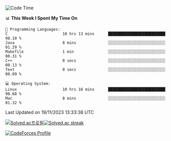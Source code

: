 
<!--START_SECTION:waka-->
![Code Time](http://img.shields.io/badge/Code%20Time-3%2C067%20hrs%2027%20mins-blue)

📊 **This Week I Spent My Time On** 

```text
💬 Programming Languages: 
C                        10 hrs 13 mins      █████████████████████████   98.10 % 
Java                     8 mins              ░░░░░░░░░░░░░░░░░░░░░░░░░   01.29 % 
Makefile                 1 min               ░░░░░░░░░░░░░░░░░░░░░░░░░   00.31 % 
C++                      0 secs              ░░░░░░░░░░░░░░░░░░░░░░░░░   00.13 % 
Text                     0 secs              ░░░░░░░░░░░░░░░░░░░░░░░░░   00.09 % 

💻 Operating System: 
Linux                    10 hrs 16 mins      █████████████████████████   98.68 % 
Mac                      8 mins              ░░░░░░░░░░░░░░░░░░░░░░░░░   01.32 % 
```


 Last Updated on 19/11/2023 13:33:38 UTC
<!--END_SECTION:waka-->


[![Solved.ac프로필](http://mazassumnida.wtf/api/generate_badge?boj=hckim96)](https://solved.ac/hckim96)[![Solved.ac streak](http://mazandi.herokuapp.com/api?handle=hckim96&theme=dark)](https://solved.ac/hckim96)


[![CodeForces Profile](https://cf.leed.at?id=hckim96)](https://codeforces.com/profile/hckim96)

